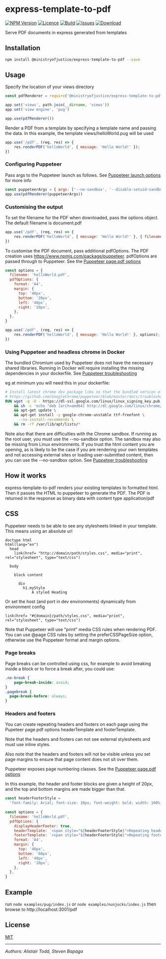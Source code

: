 # express-template-to-pdf

[![NPM Version][npm-image]][npm-url]
[![Licence][licence-image]][npm-url]
[![Build][build-image]][build-url]
[![Issues][issues-image]][issues-url]
[![Download][download-image]][npm-url]



Serve PDF documents in express generated from templates

## Installation
```bash
npm install @ministryofjustice/express-template-to-pdf --save
```

## Usage
Specify the location of your views directory
```javascript
const pdfRenderer = require('@ministryofjustice/express-template-to-pdf')

app.set('views', path.join(__dirname, 'views'))
app.set('view engine', 'pug')

app.use(pdfRenderer())
```

Render a PDF from a template by specifying a template name and passing the data. In this example, the template views/helloWorld.pug will be used

```javascript
app.use('/pdf', (req, res) => {
    res.renderPDF('helloWorld', { message: 'Hello World!' });
})
```

### Configuring Puppeteer
Pass args to the Puppeteer launch as follows. See [Puppeteer launch options](https://github.com/GoogleChrome/puppeteer/blob/v1.18.1/docs/api.md#puppeteerlaunchoptions) for more info
```javascript
const puppeteerArgs = { args: ['--no-sandbox', '--disable-setuid-sandbox'] }
app.use(pdfRenderer(puppeteerArgs))
```


### Customising the output
To set the filename for the PDF when downloaded, pass the options object. The default filename is document.pdf

```javascript
app.use('/pdf', (req, res) => {
    res.renderPDF('helloWorld', { message: 'Hello World!' }, { filename: 'helloWorld.pdf' });
})
```

To customise the PDF document, pass additional pdfOptions. The PDF creation uses https://www.npmjs.com/package/puppeteer.
pdfOptions are passed through to Puppeteer. See the [Puppeteer page.pdf options](https://github.com/GoogleChrome/puppeteer/blob/master/docs/api.md#pagepdfoptions)

```javascript
const options = {
  filename: 'helloWorld.pdf',
  pdfOptions: {
    format: 'A4',
    margin: {
      top: '40px',
      bottom: '20px',
      left: '40px',
      right: '20px',
    },
  },
}

app.use('/pdf', (req, res) => {
    res.renderPDF('helloWorld', { message: 'Hello World!' }, options);
})
```

### Using Puppeteer and headless chrome in Docker
The bundled Chromium used by Puppeteer does not have the necessary shared libraries. Running in Docker will require installing the missing
dependencies in your dockerfile. See [Puppeteer troubleshooting](https://github.com/GoogleChrome/puppeteer/blob/master/docs/troubleshooting.md#running-puppeteer-in-docker)

eg at minimum you will need this in your dockerfile:

```dockerfile
# Install latest chrome dev package libs so that the bundled version of Chromium installed by Puppeteer will work
# https://github.com/GoogleChrome/puppeteer/blob/master/docs/troubleshooting.md#running-puppeteer-in-docker
RUN wget -q -O - https://dl-ssl.google.com/linux/linux_signing_key.pub | apt-key add - \
    && sh -c 'echo "deb [arch=amd64] http://dl.google.com/linux/chrome/deb/ stable main" >> /etc/apt/sources.list.d/google.list' \
    && apt-get update \
    && apt-get install -y google-chrome-unstable ttf-freefont \
      --no-install-recommends \
    && rm -rf /var/lib/apt/lists/*
```

Note also that there are difficulties with the Chrome sandbox. If running as the root user, you must use the --no-sandbox option.
The sandbox may also be missing from Linux environments. If you trust the html content you are opening, as is likely to be the case if you 
are rendering your own templates and not accessing external sites or loading user-submitted content, then you can use the --no-sandbox option.
See [Puppeteer troubleshooting](https://github.com/GoogleChrome/puppeteer/blob/master/docs/troubleshooting.md#setting-up-chrome-linux-sandbox)


## How it works
express-template-to-pdf renders your existing templates to formatted html. Then it passes the HTML to puppeteer to generate the PDF.
The PDF is returned in the response as binary data with content type application/pdf

## CSS
Puppeteer needs to be able to see any stylesheets linked in your template. This means using an absolute url

```jade
doctype html
html(lang="en")
  head
    link(href= "http://domain/path/styles.css", media="print", rel="stylesheet", type="text/css")

  body

    block content

      div
        h1.myStyle
            A styled Heading
```

Or set the host (and port in dev environments) dynamically from environment config

```jade
link(href= "#{domain}/path/styles.css", media="print", rel="stylesheet", type="text/css")
```

Note that Puppeteer will use "print" media CSS rules when rendering PDF.
You can use @page CSS rules by setting the preferCSSPageSize option, otherwise use the Puppeteer format and margin options.

### Page breaks
Page breaks can be controlled using css, for example to avoid breaking inside a block or to force a break after, you could use:

```css
.no-break {
    page-break-inside: avoid;
}
.pagebreak {
  page-break-before: always;
}
```

### Headers and footers
You can create repeating headers and footers on each page using the Pupeteer page.pdf options headerTemplate and footerTemplate.

Note that the headers and footers can not see external stylesheets and must use inline styles.

Also note that the headers and footers will not be visible unless you set page margins to ensure that page content does not sit over them.

Puppeteer exposes page numbering classes. See the [Puppeteer page.pdf options](https://github.com/GoogleChrome/puppeteer/blob/master/docs/api.md#pagepdfoptions)

In this example, the header and footer blocks are given a height of 20px, and the top and bottom margins are made bigger than that.

```javascript
const headerFooterStyle =
  'font-family: Arial; font-size: 10px; font-weight: bold; width: 100%; height: 20px; text-align: center;'
  
const options = {
  filename: 'helloWorld.pdf',
  pdfOptions: {
    displayHeaderFooter: true,
    headerTemplate: `<span style="${headerFooterStyle}">Repeating header on every page</span>`,
    footerTemplate: `<span style="${headerFooterStyle}">Repeating footer on page <span class="pageNumber"></span> of <span class="totalPages"></span></span>`,      
    format: 'A4',
    margin: {
      top: '40px',
      bottom: '60px',
      left: '40px',
      right: '20px',
    },
  },
}
```


## Example
run `node examples/pug/index.js` or ``node examples/nunjucks/index.js`` then browse to http://localhost:3001/pdf


## License

  [MIT](LICENSE)
  
---

_Authors: Alistair Todd, Steven Bapaga_

[npm-image]: https://img.shields.io/npm/v/@ministryofjustice/express-template-to-pdf.svg
[npm-url]: https://www.npmjs.com/package/@ministryofjustice/express-template-to-pdf
[licence-image]: https://img.shields.io/npm/l/@ministryofjustice/express-template-to-pdf.svg
[build-image]: https://img.shields.io/circleci/build/github/ministryofjustice/express-template-to-pdf.svg?token=28e722a92c0624929ca5456f9944c716f0c29ad1
[build-url]: https://circleci.com/gh/ministryofjustice/express-template-to-pdf
[issues-image]: https://img.shields.io/github/issues/ministryofjustice/express-template-to-pdf.svg
[issues-url]: https://github.com/ministryofjustice/express-template-to-pdf/issues
[download-image]: https://img.shields.io/npm/dm/@ministryofjustice/express-template-to-pdf.svg
